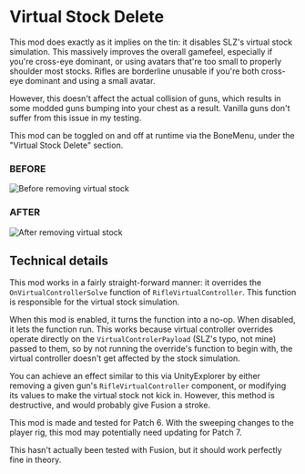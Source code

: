 # Virtual Stock Delete

This mod does exactly as it implies on the tin: it disables SLZ's virtual stock simulation. This massively improves the overall gamefeel, especially if you're cross-eye dominant, or using avatars that're too small to properly shoulder most stocks. Rifles are borderline unusable if you're both cross-eye dominant and using a small avatar.

However, this doesn't affect the actual collision of guns, which results in some modded guns bumping into your chest as a result. Vanilla guns don't suffer from this issue in my testing.

This mod can be toggled on and off at runtime via the BoneMenu, under the "Virtual Stock Delete" section.

### BEFORE

![Before removing virtual stock](https://raw.githubusercontent.com/deathride58/BL-VirtualStockDelete/refs/heads/master/Media/virtualstockbefore.gif)

### AFTER

![After removing virtual stock](https://raw.githubusercontent.com/deathride58/BL-VirtualStockDelete/refs/heads/master/Media/virtualstockafter.gif)

## Technical details

This mod works in a fairly straight-forward manner: it overrides the `OnVirtualControllerSolve` function of `RifleVirtualController`. This function is responsible for the virtual stock simulation.

When this mod is enabled, it turns the function into a no-op. When disabled, it lets the function run. This works because virtual controller overrides operate directly on the `VirtualControlerPayload` (SLZ's typo, not mine) passed to them, so by not running the override's function to begin with, the virtual controller doesn't get affected by the stock simulation.

You can achieve an effect similar to this via UnityExplorer by either removing a given gun's `RifleVirtualController` component, or modifying its values to make the virtual stock not kick in. However, this method is destructive, and would probably give Fusion a stroke.

This mod is made and tested for Patch 6. With the sweeping changes to the player rig, this mod may potentially need updating for Patch 7.

This hasn't actually been tested with Fusion, but it should work perfectly fine in theory.